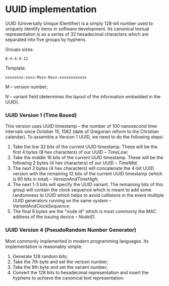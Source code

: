 # UUID implementation

UUID (Universally Unique IDentifier) is a simply 128-bit number used to uniquely identify items in software development. Its canonical textual representation is as a series of 32 hexadecimal characters which are separated into five groups by hyphens.

Groups sizes:

```TXT
8-4-4-4-12
```

Template:

```TXT
xxxxxxxx-xxxx-Mxxx-Nxxx-xxxxxxxxxxxx
```

_M_ – version number;

_N_ – variant field (determines the layout of the information embedded in the UUID).



### UUID Version 1 (Time Based)

This version uses UUID timestamp – the number of 100 nanosecond time intervals since October 15, 1582 (date of Gregorian reform to the Christian calendar). To assemble a Version 1 UUID, we need to do the following steps:

1. Take the low 32 bits of the current UUID timestamp. These will be the first 4 bytes (8 hex characters) of our UUID – _TimeLow_;
2. Take the middle 16 bits of the current UUID timestamp. These will be the following 2 bytes (4 hex characters) of our UUID – _TimeMid_;
3. The next 2 bytes (4 hex characters) will concatenate the 4-bit UUID version with the remaining 12 bits of the current UUID timestamp (which is 60 bits in total) – _VersionAndTimeHigh_;
4. The next 1-3 bits will specify the UUID variant. The remaining bits of this group will contain the clock sequence which is meant to add some randomness to UUID which helps to avoid collisions in the event multiple UUID generators running on the same system – _VariantAndClockSequence_;
5. The final 6 bytes are the "node id" which is most commonly the MAC address of the issuing device – _NodeID_.


### UUID Version 4 (PseudoRandom Number Generator)

Most commonly implemented in modern programming languages. Its implementation is reasonably simple:

1. Generate 128 random bits;
2. Take the 7th byte and set the version number;
3. Take the 9th byte and set the variant number;
5. Convert the 128 bits to hexadecimal representation and insert the hyphens to achieve the canonical text representation.
